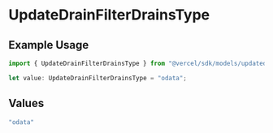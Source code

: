 # UpdateDrainFilterDrainsType

## Example Usage

```typescript
import { UpdateDrainFilterDrainsType } from "@vercel/sdk/models/updatedrainop.js";

let value: UpdateDrainFilterDrainsType = "odata";
```

## Values

```typescript
"odata"
```